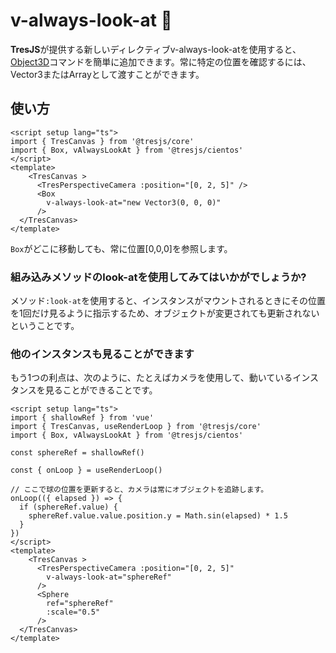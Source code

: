 # v-always-look-at 👀

**TresJS**が提供する新しいディレクティブv-always-look-atを使用すると、[Object3D](https://threejs.org/docs/index.html?q=object#api/en/core/Object3D)コマンドを簡単に追加できます。常に特定の位置を確認するには、Vector3またはArrayとして渡すことができます。

## 使い方

```vue{3,9}
<script setup lang="ts">
import { TresCanvas } from '@tresjs/core'
import { Box, vAlwaysLookAt } from '@tresjs/cientos'
</script>
<template>
    <TresCanvas >
      <TresPerspectiveCamera :position="[0, 2, 5]" />
      <Box
        v-always-look-at="new Vector3(0, 0, 0)"
      />
  </TresCanvas>
</template>
```

`Box`がどこに移動しても、常に位置[0,0,0]を参照します。

### 組み込みメソッドのlook-atを使用してみてはいかがでしょうか?

メソッド`:look-at`を使用すると、インスタンスがマウントされるときにその位置を1回だけ見るように指示するため、オブジェクトが変更されても更新されないということです。

### 他のインスタンスも見ることができます

もう1つの利点は、次のように、たとえばカメラを使用して、動いているインスタンスを見ることができることです。

```vue{4,6,20,23}
<script setup lang="ts">
import { shallowRef } from 'vue'
import { TresCanvas, useRenderLoop } from '@tresjs/core'
import { Box, vAlwaysLookAt } from '@tresjs/cientos'

const sphereRef = shallowRef()

const { onLoop } = useRenderLoop()

// ここで球の位置を更新すると、カメラは常にオブジェクトを追跡します。
onLoop(({ elapsed }) => {
  if (sphereRef.value) {
    sphereRef.value.value.position.y = Math.sin(elapsed) * 1.5
  }
})
</script>
<template>
    <TresCanvas >
      <TresPerspectiveCamera :position="[0, 2, 5]"
        v-always-look-at="sphereRef"
      />
      <Sphere
        ref="sphereRef"
        :scale="0.5"
      />
  </TresCanvas>
</template>
```
